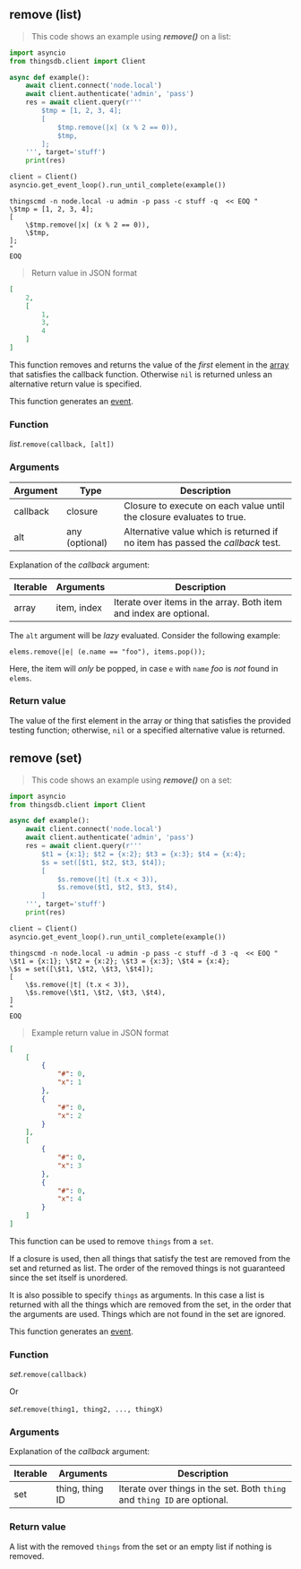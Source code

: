 ## remove (list)

> This code shows an example using ***remove()*** on a list:

```python
import asyncio
from thingsdb.client import Client

async def example():
    await client.connect('node.local')
    await client.authenticate('admin', 'pass')
    res = await client.query(r'''
        $tmp = [1, 2, 3, 4];
        [
            $tmp.remove(|x| (x % 2 == 0)),
            $tmp,
        ];
    ''', target='stuff')
    print(res)

client = Client()
asyncio.get_event_loop().run_until_complete(example())
```

```shell
thingscmd -n node.local -u admin -p pass -c stuff -q  << EOQ "
\$tmp = [1, 2, 3, 4];
[
    \$tmp.remove(|x| (x % 2 == 0)),
    \$tmp,
];
"
EOQ
```

> Return value in JSON format

```json
[
    2,
    [
        1,
        3,
        4
    ]
]
```

This function removes and returns the value of the *first* element in the [array](#array-type)
that satisfies the callback function.
Otherwise `nil` is returned unless an alternative return value is specified.

This function generates an [event](#events).

### Function
*list*.`remove(callback, [alt])`

### Arguments
Argument | Type | Description
-------- | ---- | -----------
callback | closure | Closure to execute on each value until the closure evaluates to true.
alt | any (optional) | Alternative value which is returned if no item has passed the *callback* test.

Explanation of the *callback* argument:

Iterable | Arguments | Description
-------- | -------- | -----------
array | item, index | Iterate over items in the array. Both item and index are optional.

<aside class="notice">
The <code>alt</code> argument will be <i>lazy</i> evaluated. Consider the following example:
<p><code>elems.remove(|e| (e.name == "foo"), items.pop());</code><p>
Here, the item will <i>only</i> be popped, in case <code>e</code> with <code>name</code> <i>foo</i> is <i>not</i> found in <code>elems</code>.
</aside>

### Return value
The value of the first element in the array or thing that satisfies the provided testing function;
otherwise, `nil` or a specified alternative value is returned.


## remove (set)

> This code shows an example using ***remove()*** on a set:

```python
import asyncio
from thingsdb.client import Client

async def example():
    await client.connect('node.local')
    await client.authenticate('admin', 'pass')
    res = await client.query(r'''
        $t1 = {x:1}; $t2 = {x:2}; $t3 = {x:3}; $t4 = {x:4};
        $s = set([$t1, $t2, $t3, $t4]);
        [
            $s.remove(|t| (t.x < 3)),
            $s.remove($t1, $t2, $t3, $t4),
        ]
    ''', target='stuff')
    print(res)

client = Client()
asyncio.get_event_loop().run_until_complete(example())
```

```shell
thingscmd -n node.local -u admin -p pass -c stuff -d 3 -q  << EOQ "
\$t1 = {x:1}; \$t2 = {x:2}; \$t3 = {x:3}; \$t4 = {x:4};
\$s = set([\$t1, \$t2, \$t3, \$t4]);
[
    \$s.remove(|t| (t.x < 3)),
    \$s.remove(\$t1, \$t2, \$t3, \$t4),
]
"
EOQ
```

> Example return value in JSON format

```json
[
    [
        {
            "#": 0,
            "x": 1
        },
        {
            "#": 0,
            "x": 2
        }
    ],
    [
        {
            "#": 0,
            "x": 3
        },
        {
            "#": 0,
            "x": 4
        }
    ]
]
```

This function can be used to remove `things` from a `set`.

If a closure is used, then all things that satisfy the test are removed from the set
and returned as list. The order of the removed things is not guaranteed since the set itself
is unordered.

It is also possible to specify `things` as arguments. In this case a list is returned with
all the things which are removed from the set, in the order that the arguments are used.
Things which are not found in the set are ignored.

This function generates an [event](#events).

### Function
*set*.`remove(callback)`

Or

*set*.`remove(thing1, thing2, ..., thingX)`

### Arguments
Explanation of the *callback* argument:

Iterable | Arguments | Description
-------- | -------- | -----------
set | thing, thing ID | Iterate over things in the set. Both `thing` and `thing ID` are optional.

### Return value
A list with the removed `things` from the set or an empty list if nothing is removed.
